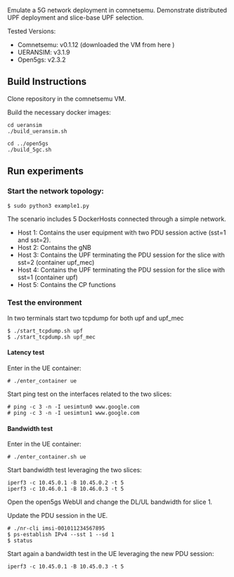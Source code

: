 Emulate a 5G network deployment in comnetsemu.
Demonstrate distributed UPF deployment and slice-base UPF selection.

Tested Versions:
- Comnetsemu: v0.1.12 (downloaded the VM from here )
- UERANSIM: v3.1.9
- Open5gs: v2.3.2

## Build Instructions

Clone repository in the comnetsemu VM.

Build the necessary docker images:

```
cd ueransim
./build_ueransim.sh

cd ../open5gs
./build_5gc.sh
```

## Run experiments

### Start the network topology:
```
$ sudo python3 example1.py
```

The scenario includes 5 DockerHosts connected through a simple network.
- Host 1: Contains the user equipment with two PDU session active (sst=1 and sst=2).
- Host 2: Contains the gNB
- Host 3: Contains the UPF terminating the PDU session for the slice with sst=2 (container upf_mec)
- Host 4: Contains the UPF terminating the PDU session for the slice with sst=1 (container upf)
- Host 5: Contains the CP functions


### Test the environment

In two terminals start two tcpdump for both upf and upf_mec

``` 
$ ./start_tcpdump.sh upf
$ ./start_tcpdump.sh upf_mec
``` 

#### Latency test
Enter in the UE container:
``` 
# ./enter_container ue
``` 

Start ping test on the interfaces related to the two slices:
``` 
# ping -c 3 -n -I uesimtun0 www.google.com
# ping -c 3 -n -I uesimtun1 www.google.com
``` 



#### Bandwidth test

Enter in the UE container:
``` 
# ./enter_container.sh ue
``` 

Start bandwidth test leveraging the two slices:
``` 
iperf3 -c 10.45.0.1 -B 10.45.0.2 -t 5
iperf3 -c 10.46.0.1 -B 10.46.0.3 -t 5
``` 

Open the open5gs WebUI and change the DL/UL bandwidth for slice 1.

Update the PDU session in the UE.
```
# ./nr-cli imsi-001011234567895
$ ps-establish IPv4 --sst 1 --sd 1
$ status
```

Start again a bandwidth test in the UE leveraging the new PDU session:
``` 
iperf3 -c 10.45.0.1 -B 10.45.0.3 -t 5
```






